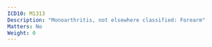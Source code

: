 ```yaml
---
ICD10: M1313
Description: "Monoarthritis, not elsewhere classified: Forearm"
Matters: No
Weight: 0
---
```

